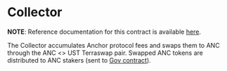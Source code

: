 # Collector

**NOTE**: Reference documentation for this contract is available [here](https://docs.anchorprotocol.com/smart-contracts/anchor-token/collector).

The Collector accumulates Anchor protocol fees and swaps them to ANC through the ANC <> UST Terraswap pair. Swapped ANC tokens are distributed to ANC stakers (sent to [Gov contract](../gov)).
